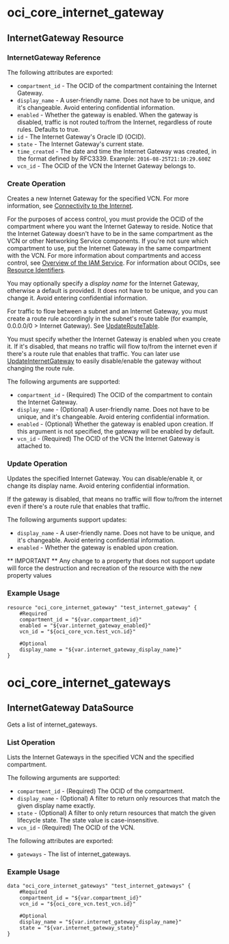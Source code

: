 # oci_core_internet_gateway

## InternetGateway Resource

### InternetGateway Reference

The following attributes are exported:

* `compartment_id` - The OCID of the compartment containing the Internet Gateway.
* `display_name` - A user-friendly name. Does not have to be unique, and it's changeable. Avoid entering confidential information. 
* `enabled` - Whether the gateway is enabled. When the gateway is disabled, traffic is not routed to/from the Internet, regardless of route rules. Defaults to true. 
* `id` - The Internet Gateway's Oracle ID (OCID).
* `state` - The Internet Gateway's current state.
* `time_created` - The date and time the Internet Gateway was created, in the format defined by RFC3339.  Example: `2016-08-25T21:10:29.600Z` 
* `vcn_id` - The OCID of the VCN the Internet Gateway belongs to.



### Create Operation
Creates a new Internet Gateway for the specified VCN. For more information, see
[Connectivity to the Internet](https://docs.us-phoenix-1.oraclecloud.com/Content/Network/Tasks/managingIGs.htm).

For the purposes of access control, you must provide the OCID of the compartment where you want the Internet
Gateway to reside. Notice that the Internet Gateway doesn't have to be in the same compartment as the VCN or
other Networking Service components. If you're not sure which compartment to use, put the Internet
Gateway in the same compartment with the VCN. For more information about compartments and access control, see
[Overview of the IAM Service](https://docs.us-phoenix-1.oraclecloud.com/Content/Identity/Concepts/overview.htm). For information about OCIDs, see
[Resource Identifiers](https://docs.us-phoenix-1.oraclecloud.com/Content/General/Concepts/identifiers.htm).

You may optionally specify a *display name* for the Internet Gateway, otherwise a default is provided. It
does not have to be unique, and you can change it. Avoid entering confidential information.

For traffic to flow between a subnet and an Internet Gateway, you must create a route rule accordingly in
the subnet's route table (for example, 0.0.0.0/0 > Internet Gateway). See
[UpdateRouteTable](https://docs.us-phoenix-1.oraclecloud.com/api/#/en/iaas/20160918/RouteTable/UpdateRouteTable).

You must specify whether the Internet Gateway is enabled when you create it. If it's disabled, that means no
traffic will flow to/from the internet even if there's a route rule that enables that traffic. You can later
use [UpdateInternetGateway](https://docs.us-phoenix-1.oraclecloud.com/api/#/en/iaas/20160918/InternetGateway/UpdateInternetGateway) to easily disable/enable
the gateway without changing the route rule.


The following arguments are supported:

* `compartment_id` - (Required) The OCID of the compartment to contain the Internet Gateway.
* `display_name` - (Optional) A user-friendly name. Does not have to be unique, and it's changeable. Avoid entering confidential information.
* `enabled` - (Optional) Whether the gateway is enabled upon creation. If this argument is not specified, the gateway will be enabled by default.
* `vcn_id` - (Required) The OCID of the VCN the Internet Gateway is attached to.


### Update Operation
Updates the specified Internet Gateway. You can disable/enable it, or change its display name.
Avoid entering confidential information.

If the gateway is disabled, that means no traffic will flow to/from the internet even if there's
a route rule that enables that traffic.


The following arguments support updates:
* `display_name` - A user-friendly name. Does not have to be unique, and it's changeable. Avoid entering confidential information.
* `enabled` - Whether the gateway is enabled upon creation.


** IMPORTANT **
Any change to a property that does not support update will force the destruction and recreation of the resource with the new property values

### Example Usage

```
resource "oci_core_internet_gateway" "test_internet_gateway" {
	#Required
	compartment_id = "${var.compartment_id}"
	enabled = "${var.internet_gateway_enabled}"
	vcn_id = "${oci_core_vcn.test_vcn.id}"

	#Optional
	display_name = "${var.internet_gateway_display_name}"
}
```

# oci_core_internet_gateways

## InternetGateway DataSource

Gets a list of internet_gateways.

### List Operation
Lists the Internet Gateways in the specified VCN and the specified compartment.

The following arguments are supported:

* `compartment_id` - (Required) The OCID of the compartment.
* `display_name` - (Optional) A filter to return only resources that match the given display name exactly. 
* `state` - (Optional) A filter to only return resources that match the given lifecycle state.  The state value is case-insensitive. 
* `vcn_id` - (Required) The OCID of the VCN.


The following attributes are exported:

* `gateways` - The list of internet_gateways.

### Example Usage

```
data "oci_core_internet_gateways" "test_internet_gateways" {
	#Required
	compartment_id = "${var.compartment_id}"
	vcn_id = "${oci_core_vcn.test_vcn.id}"

	#Optional
	display_name = "${var.internet_gateway_display_name}"
	state = "${var.internet_gateway_state}"
}
```